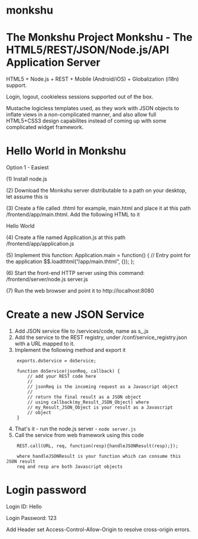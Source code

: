 # monkshu
The Monkshu Project
Monkshu - The HTML5/REST/JSON/Node.js/API Application Server
================================================================
HTML5 + Node.js + REST + Mobile (Android/iOS) + Globalization (i18n) support.

Login, logout, cookieless sessions supported out of the box.

Mustache logicless templates used, as they work with JSON objects to inflate views in a non-complicated manner,
and also allow full HTML5+CSS3 design capabilites instead of coming up with some complicated widget framework.

Hello World in Monkshu
======================
Option 1 - Easiest
	
(1) Install node.js 
	
(2) Download the Monkshu server distributable to a path on your desktop, let assume this is <monkshu>
	
(3) Create a file called <name>.thtml for example, main.html and place it at this path
<monkshu>/frontend/app/main.thtml. Add the following HTML to it

<html>
<head><title>Hello</title></head>
<body>Hello World</body>
</html>

(4) Create a file named Application.js at this path
<monkshu>/frontend/app/application.js

(5) Implement this function:
	Application.main = function() {
	// Entry point for the application
	$$.loadthtml(“/app/main.thtml”, {});
};

(6) Start the front-end HTTP server using this command:
<monkshu>/frontend/server/node.js server.js

(7) Run the web browser and point it to 
http://localhost:8080


Create a new JSON Service
=========================
1. Add JSON service file to /services/code, name as s_<purpose of the service>.js
2. Add the service to the REST registry, under /conf/service_registry.json with a URL mapped to it.
3. Implement the following method and export it
```
	exports.doService = doService;

	function doService(jsonReq, callback) {
		// add your REST code here
		//
		// jsonReq is the incoming request as a Javascript object 
		//
		// return the final result as a JSON object 
		// using callback(my_Result_JSON_Object) where
		// my_Result_JSON_Object is your result as a Javascript
		// object
	}
```
4. That's it - run the node.js server - ```node server.js```
5. Call the service from web framework using this code
```
	REST.call(URL, req, function(resp){handleJSONResult(resp);});
	
	where handleJSONResult is your function which can consume this JSON result
	req and resp are both Javascript objects
```
Login password
==============
Login ID: Hello

Login Password: 123

Add Header set Access-Control-Allow-Origin <your frontend> to resolve cross-origin errors.


